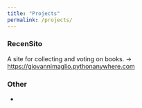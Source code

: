 ```yaml
---
title: "Projects"
permalink: /projects/
---
```


### RecenSito
A site for collecting and voting on books. 
→ https://giovannimaglio.pythonanywhere.com

### Other
- 
